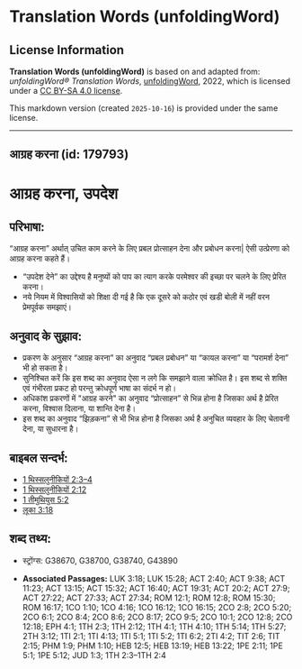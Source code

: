# Translation Words (unfoldingWord)

## License Information

**Translation Words (unfoldingWord)** is based on and adapted from: _unfoldingWord® Translation Words_, [unfoldingWord](https://unfoldingword.org/utw), 2022, which is licensed under a [CC BY-SA 4.0 license](https://creativecommons.org/licenses/by-sa/4.0/legalcode.en).

This markdown version (created `2025-10-16`) is provided under the same license.



--------------------------------

## आग्रह करना (id: 179793)

आग्रह करना, उपदेश
=================

परिभाषा:
--------

“आग्रह करना” अर्थात् उचित काम करने के लिए प्रबल प्रोत्साहन देना और प्रबोधन करना\| ऐसी उत्प्रेरणा को आग्रह करना कहते हैं।

* “उपदेश देने” का उद्देश्य है मनुष्यों को पाप का त्याग करके परमेश्वर की इच्छा पर चलने के लिए प्रेरित करना।
* नये नियम में विश्वासियों को शिक्षा दी गई है कि एक दूसरे को कठोर एवं खडी बोली में नहीं वरन प्रेमपूर्वक समझाएं।

अनुवाद के सुझाव:
----------------

* प्रकरण के अनुसार “आग्रह करना” का अनुवाद “प्रबल प्रबोधन” या “कायल करना” या “परामर्श देना” भी हो सकता है।
* सुनिश्चित करें कि इस शब्द का अनुवाद ऐसा न लगे कि समझाने वाला क्रोधित है। इस शब्द से शक्ति एवं गंभीरता प्रकट हो परन्तु क्रोधपूर्ण भाषा का संदर्भ न हो।
* अधिकांश प्रकरणों में "आग्रह करने" का अनुवाद “प्रोत्साहन” से भिन्न होना है जिसका अर्थ है प्रेरित करना, विश्वास दिलाना, या शान्ति देना है।
* इस शब्द का अनुवाद “झिड़कना” से भी भिन्न होना है जिसका अर्थ है अनुचित व्यवहार के लिए चेतावनी देना, या सुधारना है।

बाइबल सन्दर्भ:
--------------

* [1 थिस्सलुनीकियों 2:3–4](https://ref.ly/1Thess0:0)
* [1 थिस्सलुनीकियों 2:12](https://ref.ly/1Thess0:0)
* [1 तीमुथियुस 5:2](https://ref.ly/1Tim0:0)
* [लूका 3:18](https://ref.ly/Luke3:18)

शब्द तथ्य:
----------

* स्ट्रोंग्स: G38670, G38700, G38740, G43890

* **Associated Passages:** LUK 3:18; LUK 15:28; ACT 2:40; ACT 9:38; ACT 11:23; ACT 13:15; ACT 15:32; ACT 16:40; ACT 19:31; ACT 20:2; ACT 27:9; ACT 27:22; ACT 27:33; ACT 27:34; ROM 12:1; ROM 12:8; ROM 15:30; ROM 16:17; 1CO 1:10; 1CO 4:16; 1CO 16:12; 1CO 16:15; 2CO 2:8; 2CO 5:20; 2CO 6:1; 2CO 8:4; 2CO 8:6; 2CO 8:17; 2CO 9:5; 2CO 10:1; 2CO 12:8; 2CO 12:18; EPH 4:1; 1TH 2:3; 1TH 2:12; 1TH 4:1; 1TH 4:10; 1TH 5:14; 1TH 5:27; 2TH 3:12; 1TI 2:1; 1TI 4:13; 1TI 5:1; 1TI 5:2; 1TI 6:2; 2TI 4:2; TIT 2:6; TIT 2:15; PHM 1:9; PHM 1:10; HEB 12:5; HEB 13:19; HEB 13:22; 1PE 2:11; 1PE 5:1; 1PE 5:12; JUD 1:3; 1TH 2:3–1TH 2:4

